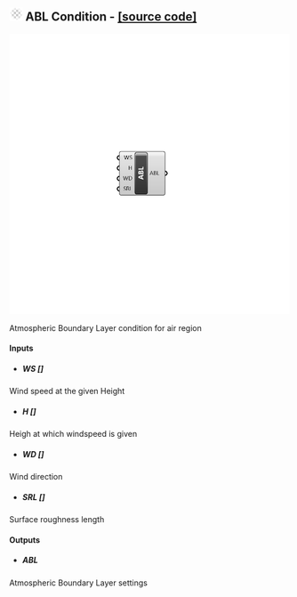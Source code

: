 ## ![](../../images/icons/ABL_Condition.png) ABL Condition - [[source code]](https://github.com/Eddy3D-Dev/Eddy3D/tree/dev/ABL%20Condition.cs)

![](../../images/components/ABL_Condition.png)

Atmospheric Boundary Layer condition for air region

#### Inputs
* ##### WS []
Wind speed at the given Height
* ##### H []
Heigh at which windspeed is given
* ##### WD []
Wind direction
* ##### SRL []
Surface roughness length

#### Outputs
* ##### ABL
Atmospheric Boundary Layer settings
